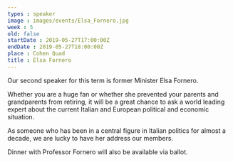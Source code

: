 ```yaml
---
types : speaker
image : images/events/Elsa_Fornero.jpg
week : 5
old: false
startDate : 2019-05-27T17:00:00Z
endDate : 2019-05-27T18:00:00Z
place : Cohen Quad
title : Elsa Fornero
---
```


Our second speaker for this term is former Minister Elsa Fornero.

Whether you are a huge fan or whether she prevented your parents and grandparents from retiring, it will be a great chance to ask a world leading expert about the current Italian and European political and economic situation.

As someone who has been in a central figure in Italian politics for almost a decade, we are lucky to have her address our members.

Dinner with Professor Fornero will also be available via ballot.

